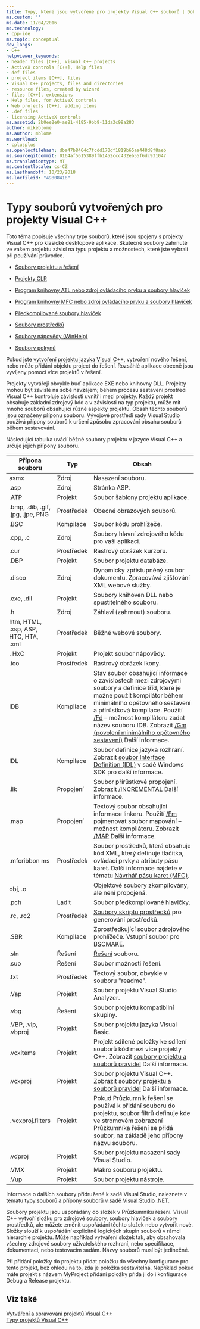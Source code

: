 ```yaml
---
title: Typy, které jsou vytvořené pro projekty Visual C++ souborů | Dokumentace Microsoftu
ms.custom: ''
ms.date: 11/04/2016
ms.technology:
- cpp-ide
ms.topic: conceptual
dev_langs:
- C++
helpviewer_keywords:
- header files [C++], Visual C++ projects
- ActiveX controls [C++], Help files
- def files
- project items [C++], files
- Visual C++ projects, files and directories
- resource files, created by wizard
- files [C++], extensions
- Help files, for ActiveX controls
- Web projects [C++], adding items
- .def files
- licensing ActiveX controls
ms.assetid: 2b0ee2e0-ae81-4185-9bb9-11da3c99a283
author: mikeblome
ms.author: mblome
ms.workload:
- cplusplus
ms.openlocfilehash: dba47b8464c7fcdd170df1819b65aa448d8f8aeb
ms.sourcegitcommit: 0164af5615389ffb1452ccc432eb55f6dc931047
ms.translationtype: MT
ms.contentlocale: cs-CZ
ms.lasthandoff: 10/23/2018
ms.locfileid: "49808418"
---
```

# <a name="file-types-created-for-visual-c-projects"></a>Typy souborů vytvořených pro projekty Visual C++

Toto téma popisuje všechny typy souborů, které jsou spojeny s projekty Visual C++ pro klasické desktopové aplikace. Skutečné soubory zahrnuté ve vašem projektu závisí na typu projektu a možnostech, které jste vybrali při používání průvodce.

- [Soubory projektu a řešení](../ide/project-and-solution-files.md)

- [Projekty CLR](../ide/files-created-for-clr-projects.md)

- [Program knihovny ATL nebo zdroj ovládacího prvku a soubory hlaviček](../ide/atl-program-or-control-source-and-header-files.md)

- [Program knihovny MFC nebo zdroj ovládacího prvku a soubory hlaviček](../ide/mfc-program-or-control-source-and-header-files.md)

- [Předkompilované soubory hlaviček](../ide/precompiled-header-files.md)

- [Soubory prostředků](../ide/resource-files-cpp.md)

- [Soubory nápovědy (WinHelp)](../ide/help-files-winhelp.md)

- [Soubory pokynů](../ide/hint-files.md)

Pokud jste [vytvoření projektu jazyka Visual C++](../ide/creating-desktop-projects-by-using-application-wizards.md), vytvoření nového řešení, nebo může přidání objektu project do řešení. Rozsáhlé aplikace obecně jsou vyvíjeny pomocí více projektů v řešení.

Projekty vytvářejí obvykle buď aplikace EXE nebo knihovny DLL. Projekty mohou být závislé na sobě navzájem; během procesu sestavení prostředí Visual C++ kontroluje závislosti uvnitř i mezi projekty. Každý projekt obsahuje základní zdrojový kód a v závislosti na typ projektu, může mít mnoho souborů obsahující různé aspekty projektu. Obsah těchto souborů jsou označeny příponu souboru. Vývojové prostředí sady Visual Studio používá přípony souborů k určení způsobu zpracování obsahu souborů během sestavování.

Následující tabulka uvádí běžné soubory projektu v jazyce Visual C++ a určuje jejich přípony souboru.

|Přípona souboru|Typ|Obsah|
|--------------------|----------|--------------|
|asmx|Zdroj|Nasazení souboru.|
|.asp|Zdroj|Stránka ASP.|
|.ATP|Projekt|Soubor šablony projektu aplikace.|
|.bmp, .dib, .gif, .jpg, .jpe, PNG|Prostředek|Obecné obrazových souborů.|
|.BSC|Kompilace|Soubor kódu prohlížeče.|
|.cpp, .c|Zdroj|Soubory hlavní zdrojového kódu pro vaši aplikaci.|
|.cur|Prostředek|Rastrový obrázek kurzoru.|
|.DBP|Projekt|Soubor projektu databáze.|
|.disco|Zdroj|Dynamicky zpřístupněný soubor dokumentu. Zpracovává zjišťování XML webové služby.|
|.exe, .dll|Projekt|Soubory knihoven DLL nebo spustitelného souboru.|
|.h|Zdroj|Záhlaví (zahrnout) souboru.|
|htm, HTML, .xsp, ASP, HTC, HTA, .xml|Prostředek|Běžné webové soubory.|
|. HxC|Projekt|Projekt soubor nápovědy.|
|.ico|Prostředek|Rastrový obrázek ikony.|
|IDB|Kompilace|Stav soubor obsahující informace o závislostech mezi zdrojovými soubory a definice tříd, které je možné použít kompilátor během minimálního opětovného sestavení a přírůstková kompilace. Použití [/Fd](../build/reference/fd-program-database-file-name.md) – možnost kompilátoru zadat název souboru IDB. Zobrazit [/Gm (povolení minimálního opětovného sestavení)](../build/reference/gm-enable-minimal-rebuild.md) Další informace.|
|IDL|Kompilace|Soubor definice jazyka rozhraní. Zobrazit [soubor Interface Definition (IDL)](/windows/desktop/Rpc/the-interface-definition-language-idl-file) v sadě Windows SDK pro další informace.|
|.ilk|Propojení|Soubor přírůstkové propojení. Zobrazit [/INCREMENTAL](../build/reference/incremental-link-incrementally.md) Další informace.|
|.map|Propojení|Textový soubor obsahující informace linkeru. Použití [/Fm](../build/reference/fm-name-mapfile.md) pojmenovat soubor mapování – možnost kompilátoru. Zobrazit [/MAP](../build/reference/map-generate-mapfile.md) Další informace.|
|.mfcribbon ms|Prostředek|Soubor prostředků, která obsahuje kód XML, který definuje tlačítka, ovládací prvky a atributy pásu karet. Další informace najdete v tématu [Návrhář pásu karet (MFC)](../mfc/ribbon-designer-mfc.md).|
|obj, .o||Objektové soubory zkompilovány, ale není propojená.|
|.pch|Ladit|Soubor předkompilované hlavičky.|
|.rc, .rc2|Prostředek|[Soubory skriptu prostředků](../windows/working-with-resource-files.md) pro generování prostředků.|
|.SBR|Kompilace|Zprostředkující soubor zdrojového prohlížeče. Vstupní soubor pro [BSCMAKE](../build/reference/bscmake-options.md).|
|.sln|Řešení|[Řešení](/visualstudio/ide/solutions-and-projects-in-visual-studio) souboru.|
|.suo|Řešení|Soubor možností řešení.|
|.txt|Prostředek|Textový soubor, obvykle v souboru "readme".|
|.Vap|Projekt|Soubor projektu Visual Studio Analyzer.|
|.vbg|Řešení|Soubor projektu kompatibilní skupiny.|
|.VBP, .vip, .vbproj|Projekt|Soubor projektu jazyka Visual Basic.|
|.vcxitems|Projekt|Projekt sdílené položky ke sdílení souborů kód mezi více projekty C++. Zobrazit [soubory projektu a souborů pravidel](../ide/project-and-solution-files.md) Další informace.|
|.vcxproj|Projekt|Soubor projektu Visual C++. Zobrazit [soubory projektu a souborů pravidel](../ide/project-and-solution-files.md) Další informace.|
|. vcxproj.filters|Projekt|Pokud Průzkumník řešení se používá k přidání souboru do projektu, soubor filtrů definuje kde ve stromovém zobrazení Průzkumníka řešení se přidá soubor, na základě jeho přípony názvu souboru.|
|.vdproj|Projekt|Soubor projektu nasazení sady Visual Studio.|
|.VMX|Projekt|Makro souboru projektu.|
|.Vup|Projekt|Soubor projektu nástroje.|

Informace o dalších soubory přidružené k sadě Visual Studio, naleznete v tématu [typy souborů a přípony souborů v sadě Visual Studio .NET](/visualstudio/ide/reference/project-and-solution-file-types).

Soubory projektu jsou uspořádány do složek v Průzkumníku řešení. Visual C++ vytvoří složku pro zdrojové soubory, soubory hlaviček a soubory prostředků, ale můžete změnit uspořádání těchto složek nebo vytvořit nové. Složky slouží k uspořádání explicitně logických skupin souborů v rámci hierarchie projektu. Může například vytváření složek tak, aby obsahovala všechny zdrojové soubory uživatelského rozhraní, nebo specifikace, dokumentaci, nebo testovacím sadám. Názvy souborů musí být jedinečné.

Při přidání položky do projektu přidat položku do všechny konfigurace pro tento projekt, bez ohledu na to, zda je položka sestavitelná. Například pokud máte projekt s názvem MyProject přidání položky přidá ji do i konfigurace Debug a Release projektu.

## <a name="see-also"></a>Viz také

[Vytváření a spravování projektů Visual C++](../ide/creating-and-managing-visual-cpp-projects.md)<br>
[Typy projektů Visual C++](../ide/visual-cpp-project-types.md)<br>